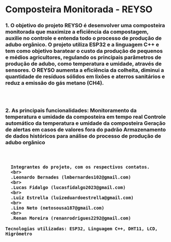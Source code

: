 # Composteira Monitorada - REYSO
  <h3>
  1. O objetivo do projeto REYSO é desenvolver uma composteira monitorada que maximize a eficiência da compostagem, auxilie no controle e entenda todo o processo de produção de adubo orgânico. O projeto utiliza ESP32 e a linguagem C++ e tem como objetivo baratear o custo da produção de pequenos e médios agricultores, regulando os principais parâmetros de produção de adubo, como temperatura e umidade, através de sensores. O REYSO aumenta a eficiência da colheita, diminui a quantidade de resíduos sólidos em lixões e aterros sanitários e reduz a emissão do gás metano (CH4).
  <h3>
  <br>
  <h3>
  2. As principais funcionalidades:
  Monitoramento da temperatura e umidade da composteira em tempo real
  Controle automático da temperatura e umidade da composteira
  Geração de alertas em casos de valores fora do padrão
  Armazenamento de dados históricos para análise do processo de produção de adubo orgânico
  <h3>
  <br>
    
      
      Integrantes do projeto, com os respectivos contatos.
      <br>
      .Leonardo Bernades (lmbernardes102@gmail.com)
      <br>
      .Lucas Fidalgo (lucasfidalgo2023@gmail.com)
      <br>
      .Luiz Estrella (luizeduardoestrella@gmail.com)
      <br>
      .Lino Neto (netosousa187@gmail.com)
      <br>
      .Renan Moreira (renanrodrigues2292@gmail.com)
      
        
 `Tecnologias utilizadas: ESP32, Linguagem C++, DHT11, LCD, Higrômetro`

